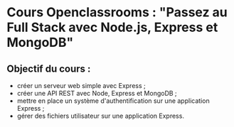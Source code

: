 # Cours Openclassrooms : "Passez au Full Stack avec Node.js, Express et MongoDB"

## Objectif du cours :
- créer un serveur web simple avec Express ;
- créer une API REST avec Node, Express et MongoDB ;
- mettre en place un système d'authentification sur une application Express ;
- gérer des fichiers utilisateur sur une application Express.

